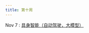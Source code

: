 ```yaml
---
title: 第十周
---
```


Nov 7
: [具身智能（自动驾驶，大模型）](#)
  <!-- : [作业-2](https://bhpan.buaa.edu.cn/link/AA547CA7FEE8AD4661A607F787BEEEBB95){: .label }，[练习-4](https://bhpan.buaa.edu.cn/link/AA129A329E8A0E4BC68A57C1777382E8E8){: .label } -->

<!-- 
https://bhpan.buaa.edu.cn/link/AA547CA7FEE8AD4661A607F787BEEEBB95
文件夹名：作业-2
有效期限：2023-12-31 23:59 -->

<!-- https://bhpan.buaa.edu.cn/link/AA129A329E8A0E4BC68A57C1777382E8E8
文件夹名：练习-4
有效期限：2023-12-31 01:46 -->